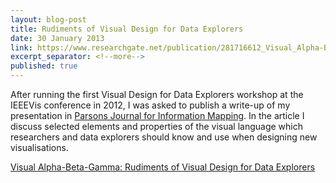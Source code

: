 ```yaml
---
layout: blog-post
title: Rudiments of Visual Design for Data Explorers
date: 30 January 2013
link: https://www.researchgate.net/publication/281716612_Visual_Alpha-Beta-Gamma_Rudiments_of_Visual_Design_for_Data_Explorers
excerpt_separator: <!--more-->
published: true
---
```


After running the first Visual Design for Data Explorers workshop at the IEEEVis conference in 2012, I was asked to publish a write-up of my presentation in [Parsons Journal for Information Mapping](http://piim.newschool.edu/journal/). In the article I discuss selected elements and properties of the visual language which researchers and data explorers should know and use when designing new visualisations.

[Visual Alpha-Beta-Gamma: Rudiments of Visual Design for Data Explorers](http://piim.newschool.edu/journal/issues/2013/01/pdfs/ParsonsJournalForInformationMapping_Kultys_Marek.pdf)
